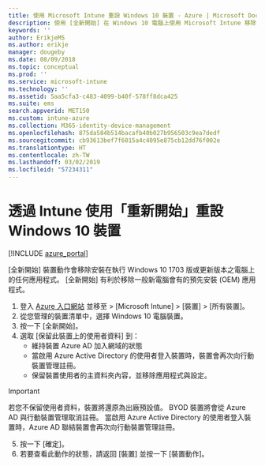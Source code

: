 ```yaml
---
title: 使用 Microsoft Intune 重設 Windows 10 裝置 - Azure | Microsoft Docs
description: 使用 [全新開始] 在 Windows 10 電腦上使用 Microsoft Intune 移除或解除安裝應用程式。
keywords: ''
author: ErikjeMS
ms.author: erikje
manager: dougeby
ms.date: 08/09/2018
ms.topic: conceptual
ms.prod: ''
ms.service: microsoft-intune
ms.technology: ''
ms.assetid: 5aa5cfa3-c483-4099-b40f-578ff8dca425
ms.suite: ems
search.appverid: MET150
ms.custom: intune-azure
ms.collection: M365-identity-device-management
ms.openlocfilehash: 875da584b514bacafb40b027b956503c9ea7dedf
ms.sourcegitcommit: cb93613bef7f6015a4c4095e875cb12dd76f002e
ms.translationtype: HT
ms.contentlocale: zh-TW
ms.lasthandoff: 03/02/2019
ms.locfileid: "57234311"
---
```

# <a name="use-fresh-start-to-reset-windows-10-devices-with-intune"></a>透過 Intune 使用「重新開始」重設 Windows 10 裝置


[!INCLUDE [azure_portal](./includes/azure_portal.md)]

[全新開始] 裝置動作會移除安裝在執行 Windows 10 1703 版或更新版本之電腦上的任何應用程式。 [全新開始] 有利於移除一般新電腦會有的預先安裝 (OEM) 應用程式。  

1. 登入 [Azure 入口網站](https://portal.azure.com) 並移至 > [Microsoft Intune] > [裝置] > [所有裝置]。
2. 從您管理的裝置清單中，選擇 Windows 10 電腦裝置。
3. 按一下 [全新開始]。 
4. 選取 [保留此裝置上的使用者資料] 到：
   * 維持裝置 Azure AD 加入網域的狀態
    * 當啟用 Azure Active Directory 的使用者登入裝置時，裝置會再次向行動裝置管理註冊。
    * 保留裝置使用者的主資料夾內容，並移除應用程式與設定。  
  > [!IMPORTANT]
 > 若您不保留使用者資料，裝置將還原為出廠預設值。 BYOD 裝置將會從 Azure AD 與行動裝置管理取消註冊。
 > 當啟用 Azure Active Directory 的使用者登入裝置時，Azure AD 聯結裝置會再次向行動裝置管理註冊。
 
5. 按一下 [確定]。   
6. 若要查看此動作的狀態，請返回 [裝置] 並按一下 [裝置動作]。  
